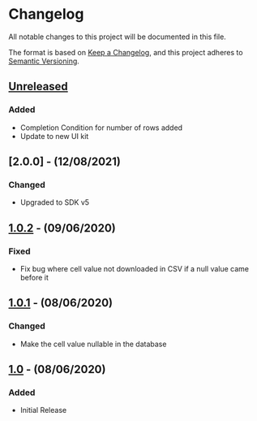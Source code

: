 # Changelog

All notable changes to this project will be documented in this file.

The format is based on [Keep a Changelog](https://keepachangelog.com/en/1.0.0/),
and this project adheres to [Semantic Versioning](https://semver.org/spec/v2.0.0.html).

## [Unreleased]

### Added
- Completion Condition for number of rows added
- Update to new UI kit

## [2.0.0] - (12/08/2021)

### Changed
- Upgraded to SDK v5

## [1.0.2] - (09/06/2020)

### Fixed
- Fix bug where cell value not downloaded in CSV if a null value came before it

## [1.0.1] - (08/06/2020)

### Changed
- Make the cell value nullable in the database

## [1.0] - (08/06/2020)

### Added
- Initial Release

[Unreleased]: https://github.com/bristol-su/data-entry/compare/v1.0.2...HEAD
[1.0.2]: https://github.com/bristol-su/data-entry/compare/v1.0.1...v1.0.2
[1.0.1]: https://github.com/bristol-su/data-entry/compare/v1.0...v1.0.1
[1.0]: https://github.com/bristol-su/data-entry/releases/tag/v1.0
